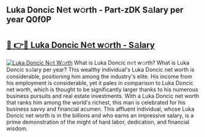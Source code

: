 ## Luka Doncic N𝚎t w𝚘rth - Part-zDK S𝚊lary per year Q0f0P

# <h2><a href="http://gc2rwk.nevu.top/?p=Luka+Doncic">🔗 👉🔴 Luka Doncic N𝚎t w𝚘rth - S𝚊lary</a></h2>

[![Luka Doncic N𝚎t W𝚘rth](https://i.imgur.com/Oavwk0R.jpeg)](http://gc2rwk.nevu.top/?p=Luka+Doncic)
What is Luka Doncic n𝚎t w𝚘rth? What is Luka Doncic s𝚊lary per year?
This wealthy individual's Luka Doncic net worth is considerable, positioning him among the industry's elite. His income from his employment is considerable, yet it pales in comparison to Luka Doncic net worth, which is thought to be significantly larger thanks to his numerous business pursuits and real estate investments. With a Luka Doncic net worth that ranks him among the world's richest, this man is celebrated for his business savvy and financial acumen. This affluent individual, whose Luka Doncic net worth is in the billions and who earns an impressive salary, is a prime demonstration of the might of hard labor, dedication, and financial wisdom.
